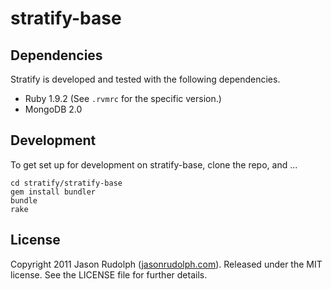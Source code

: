 # stratify-base

## Dependencies

Stratify is developed and tested with the following dependencies.

* Ruby 1.9.2 (See `.rvmrc` for the specific version.)
* MongoDB 2.0

## Development

To get set up for development on stratify-base, clone the repo, and ...

    cd stratify/stratify-base
    gem install bundler
    bundle
    rake

## License

Copyright 2011 Jason Rudolph ([jasonrudolph.com](http://jasonrudolph.com)). Released under the MIT license. See the LICENSE file for further details.
